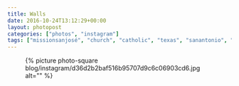 ```yaml
---
title: Walls
date: 2016-10-24T13:12:29+00:00
layout: photopost
categories: ["photos", "instagram"]
tags: ["missionsanjosé", "church", "catholic", "texas", "sanantonio", "usa", "architecture"]
---
```


<figure class="photo photo--square">
  {% picture photo-square blog/instagram/d36d2b2baf516b95707d9c6c06903cd6.jpg alt="" %}
</figure>


